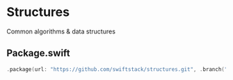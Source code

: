 # Structures

Common algorithms & data structures

## Package.swift

```swift
.package(url: "https://github.com/swiftstack/structures.git", .branch("fiber"))
```
